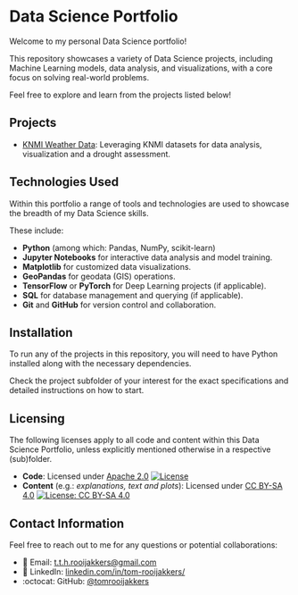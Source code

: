 # Data Science Portfolio
Welcome to my personal Data Science portfolio!

This repository showcases a variety of Data Science projects, including Machine Learning models, data analysis, and visualizations, with a core focus on solving real-world problems. 

Feel free to explore and learn from the projects listed below!

## Projects

- [KNMI Weather Data](./knmi-weather/): Leveraging KNMI datasets for data analysis, visualization and a drought assessment.

## Technologies Used

Within this portfolio a range of tools and technologies are used to showcase the breadth of my Data Science skills. 

These include:

- **Python** (among which: Pandas, NumPy, scikit-learn)
- **Jupyter Notebooks** for interactive data analysis and model training.
- **Matplotlib** for customized data visualizations.
- **GeoPandas** for geodata (GIS) operations.
- **TensorFlow** or **PyTorch** for Deep Learning projects (if applicable).
- **SQL** for database management and querying (if applicable).
- **Git** and **GitHub** for version control and collaboration.

## Installation

To run any of the projects in this repository, you will need to have Python installed along with the necessary dependencies. 

Check the project subfolder of your interest for the exact specifications and detailed instructions on how to start.


## Licensing
The following licenses apply to all code and content within this Data Science Portfolio, unless explicitly mentioned otherwise in a respective (sub)folder.
- **Code**: Licensed under [Apache 2.0](LICENSE) [![License](https://img.shields.io/badge/License-Apache_2.0-blue.svg)](https://opensource.org/licenses/Apache-2.0)
- **Content** (e.g.: <em>explanations, text and plots</em>): Licensed under [CC BY-SA 4.0](LICENSE_CONTENT) [![License: CC BY-SA 4.0](https://img.shields.io/badge/License-CC_BY--SA_4.0-lightgrey.svg)](https://creativecommons.org/licenses/by-sa/4.0/)

## Contact Information
Feel free to reach out to me for any questions or potential collaborations:

- :e-mail: Email: t.t.h.rooijakkers@gmail.com
- :dart: LinkedIn: [linkedin.com/in/tom-rooijakkers/](https://www.linkedin.com/in/tom-rooijakkers/)
- :octocat: GitHub: [@tomrooijakkers](https://github.com/tomrooijakkers)
